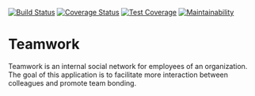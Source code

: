[![Build Status](https://travis-ci.com/Abbie-n/Teamwork-backend.svg?branch=develop)](https://travis-ci.com/Abbie-n/Teamwork-backend) [![Coverage Status](https://coveralls.io/repos/github/Abbie-n/Teamwork-backend/badge.svg?branch=develop)](https://coveralls.io/github/Abbie-n/Teamwork-backend?branch=develop) [![Test Coverage](https://api.codeclimate.com/v1/badges/77f74c88e4e2c3436859/test_coverage)](https://codeclimate.com/github/Abbie-n/Teamwork-backend/test_coverage) [![Maintainability](https://api.codeclimate.com/v1/badges/77f74c88e4e2c3436859/maintainability)](https://codeclimate.com/github/Abbie-n/Teamwork-backend/maintainability)

# Teamwork
Teamwork is an internal social network for employees of an organization. The goal of this
application is to facilitate more interaction between colleagues and promote team bonding.
